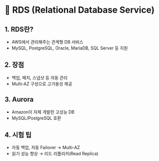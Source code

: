 # 💾 RDS (Relational Database Service)

## 1. RDS란?
- AWS에서 관리해주는 관계형 DB 서비스
- MySQL, PostgreSQL, Oracle, MariaDB, SQL Server 등 지원

## 2. 장점
- 백업, 패치, 스냅샷 등 자동 관리
- Multi-AZ 구성으로 고가용성 제공

## 3. Aurora
- Amazon이 자체 개발한 고성능 DB
- MySQL/PostgreSQL 호환

## 4. 시험 팁
- 자동 백업, 자동 Failover → Multi-AZ
- 읽기 성능 향상 → 리드 리플리카(Read Replica)
